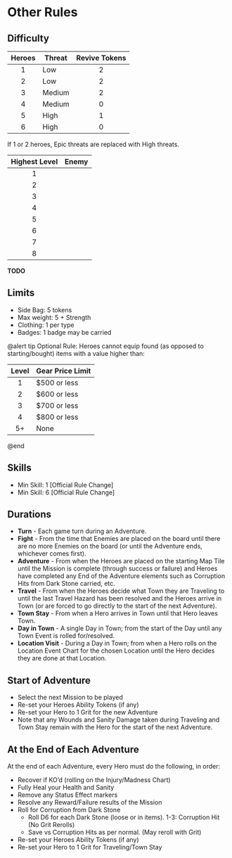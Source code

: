 ﻿# Other Rules


## Difficulty

| Heroes | Threat | Revive Tokens |
| :----: |--------|:-------------:|
| 1      |Low     |2              |
| 2      |Low     |2              |
| 3      |Medium  |2              |
| 4      |Medium  |0              |
| 5      |High    |1              |
| 6      |High    |0              |

If 1 or 2 heroes, Epic threats are replaced with High threats. 

| Highest Level | Enemy |
| :-----------: |-------|
| 1             |       |
| 2             |       |
| 3             |       |
| 4             |       |
| 5             |       |
| 6             |       |
| 7             |       |
| 8             |       |

**TODO**



## Limits

* Side Bag: 5 tokens
* Max weight: 5 + Strength
* Clothing: 1 per type
* Badges: 1 badge may be carried


@alert tip
Optional Rule: Heroes cannot equip found (as opposed to starting/bought) items with a value higher than:

| Level | Gear Price Limit |
| :---: |------------------|
| 1     | $500 or less     |
| 2     | $600 or less     |
| 3     | $700 or less     |
| 4     | $800 or less     |
| 5+    | None             |

@end
 

## Skills

* Min Skill: 1 [Official Rule Change]
* Min Skill: 6 [Official Rule Change]

## Durations

* **Turn** - Each game turn during an Adventure.
* **Fight** - From the time that Enemies are placed on the board until there are no more Enemies on the board (or until the Adventure ends, whichever comes first).
* **Adventure** - From when the Heroes are placed on the starting Map Tile until the Mission is complete (through success or failure) and Heroes have completed any End of the Adventure elements such as Corruption Hits from Dark Stone carried, etc.
* **Travel** - From when the Heroes decide what Town they are Traveling to until the last Travel Hazard has been resolved and the Heroes arrive in Town (or are forced to go directly to the start of the next Adventure).
* **Town Stay** - From when a Hero arrives in Town until that Hero leaves Town.
* **Day in Town** - A single Day in Town; from the start of the Day until any Town Event is rolled for/resolved.
* **Location Visit** - During a Day in Town; from when a Hero rolls on the Location Event Chart for the chosen Location until the Hero decides they are done at that Location.

## Start of Adventure

* Select the next Mission to be played
* Re-set your Heroes Ability Tokens (if any)
* Re-set your Hero to 1 Grit for the new Adventure
* Note that any Wounds and Sanity Damage taken during Traveling and Town Stay remain with the Hero for the start of the next Adventure.

## At the End of Each Adventure

At the end of each Adventure, every Hero must do the following, in order:

* Recover if KO’d (rolling on the Injury/Madness Chart)
* Fully Heal your Health and Sanity
* Remove any Status Effect markers
* Resolve any Reward/Failure results of the Mission
* Roll for Corruption from Dark Stone
  * Roll D6 for each Dark Stone (loose or in items). 1-3: Corruption Hit (No Grit Rerolls)
  * Save vs Corruption Hits as per normal. (May reroll with Grit)
* Re-set your Heroes Ability Tokens (if any)
* Re-set your Hero to 1 Grit for Traveling/Town Stay

